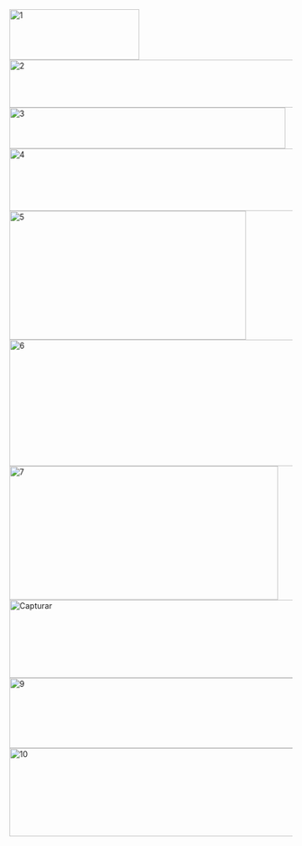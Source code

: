 <img width="231" height="90" alt="1" src="https://github.com/user-attachments/assets/5fdafe75-5263-425a-a70a-26c7b9ee2828" />
<img width="510" height="85" alt="2" src="https://github.com/user-attachments/assets/af376dd0-5030-484b-b98e-3e08f6ae6abe" />
<img width="491" height="73" alt="3" src="https://github.com/user-attachments/assets/72d8ada4-927b-4320-a26f-b0869f55ac76" />
<img width="666" height="111" alt="4" src="https://github.com/user-attachments/assets/260a5737-1c4a-4599-9647-dbc1d4aec58c" />
<img width="421" height="229" alt="5" src="https://github.com/user-attachments/assets/3d5ee505-35ba-4785-bbf1-1aee31ca2a91" />
<img width="517" height="225" alt="6" src="https://github.com/user-attachments/assets/5294885c-14dc-44c7-9f38-b18c95a8d9df" />
<img width="478" height="238" alt="7" src="https://github.com/user-attachments/assets/20d6946d-c0c9-4276-bb39-e07d0c97dba3" />
<img width="649" height="139" alt="Capturar" src="https://github.com/user-attachments/assets/7fe33d12-5623-4186-9f9a-50e2a5218f42" />
<img width="605" height="125" alt="9" src="https://github.com/user-attachments/assets/ab41c546-7cf3-412f-a613-89d73a9abea5" />
<img width="638" height="157" alt="10" src="https://github.com/user-attachments/assets/1bd3f340-d002-4261-b960-a0221837f10f" />
